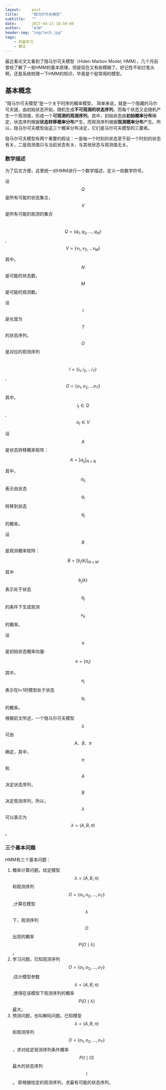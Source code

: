 ```yaml
---
layout:     post
title:      "隐马尔可夫模型"
subtitle:   ""
date:       2017-04-21 10:50:00
author:     "AJW"
header-img: "img/tech.jpg"
tags:
    - 机器学习
    - 算法
---
```


最近看论文又看到了隐马尔可夫模型（Hiden Markov Model, HMM），几个月前曾经了解了一些HMM的基本原理，但是现在又有些模糊了。好记性不如烂笔头啊，还是系统梳理一下HMM的知识，毕竟是个挺常用的模型。

## 基本概念

”隐马尔可夫模型“是一个关于时序的概率模型， 简单来说，就是一个隐藏的马尔可夫链，由初始状态开始，随机生成**不可观测的状态序列**，而每个状态又会随机产生一个观测值，形成一个**可观测的观测序列**。其中，初始状态由**初始概率分布**确定，状态序列根据**状态转移概率分布**产生，而观测序列根据**观测概率分布**产生。所以，隐马尔可夫模型由这三个概率分布决定，它们是马尔可夫模型的三要素。

隐马尔可夫模型有两个重要的假设：一是每一个时刻的状态至于前一个时刻的状态有关，二是观测值只与当前状态有关，与其他状态与观测值无关。

### 数学描述

为了后文方便，这里统一对HMM进行一个数学描述，定义一些数学符号。

设$$Q$$是所有可能的状态集合，$$V$$是所有可能的观测的集合

​				$$Q=\{q_1,q_2,...,q_N\}$$,		$$V=\{v_1,v_2,...v_M\}$$

其中，$$N$$是可能的状态数，$$M$$是可能的观测数。

设$$I$$是长度为$$T$$的状态序列，$$O$$是对应的观测序列

​				$$I=\{i_1,i_2,...i_T\}$$,	 $$O=\{o_1,o_2,...o_T\}$$

其中，$$i_t\in Q$$, $$o_t\in V$$

设$$A$$是状态转移概率矩阵：

$$A=[a_{ij}]_{N\times N}$$

其中，$$a_{ij}$$表示由状态$$q_i$$转移到状态$$q_j$$的概率。

设$$B$$是观测概率矩阵：

$$B=[b_j(k)]_{N\times M}$$

其中$$b_j(k)$$表示处于状态$$q_j$$的条件下生成观测$$v_k$$的概率。

设$$\pi$$是初始状态概率向量:

$$\pi=\{\pi_i\}$$

其中，$$\pi_i$$表示在t=1时模型处于状态$$q_i$$的概率。

根据前文所述，一个隐马尔可夫模型$$\lambda$$可由$$A、B、\pi$$确定，其中，$$\pi$$和$$A$$决定状态序列，$$B$$决定观测序列，所以，$$\lambda$$可以表示为$$\lambda=(A,B,\pi)$$。

### 三个基本问题

HMM有三个基本问题：

1. 概率计算问题。给定模型$$\lambda=(A,B,\pi)$$和观测序列$$O=\{o_1,o_2,...,o_T\}$$,计算在模型$$\lambda$$下，观测序列$$O$$出现的概率$$P(O\mid\lambda)$$。
2. 学习问题。已知观测序列$$O=\{o_1,o_2,...,o_T\}$$,估计模型参数$$\lambda=(A,B,\pi)$$,使得在该模型下观测序列的概率$$P(O\mid \lambda)$$最大。
3. 预测问题，也叫解码问题。已知模型$$\lambda=(A,B,\pi)$$和观测序列$$O=\{o_1,o_2,...,o_T\}$$，求对给定观测序列条件概率$$P(I\mid O)$$最大的状态序列$$I$$。 即根据给定的观测序列，求最有可能的状态序列。

